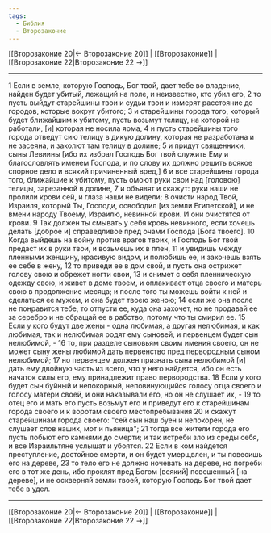 ```yaml
---
tags:
  - Библия
  - Второзаконие
---
```

[[Второзаконие 20|← Второзаконие 20]] | [[Второзаконие]] | [[Второзаконие 22|Второзаконие 22 →]]

---
1 Если в земле, которую Господь, Бог твой, дает тебе во владение, найден будет убитый, лежащий на поле, и неизвестно, кто убил его,
2 то пусть выйдут старейшины твои и судьи твои и измерят расстояние до городов, которые вокруг убитого;
3 и старейшины города того, который будет ближайшим к убитому, пусть возьмут телицу, на которой не работали, [и] которая не носила ярма,
4 и пусть старейшины того города отведут сию телицу в дикую долину, которая не разработана и не засеяна, и заколют там телицу в долине;
5 и придут священники, сыны Левиины [ибо их избрал Господь Бог твой служить Ему и благословлять именем Господа, и по слову их должно решить всякое спорное дело и всякий причиненный вред,]
6 и все старейшины города того, ближайшие к убитому, пусть омоют руки свои над [головою] телицы, зарезанной в долине,
7 и объявят и скажут: руки наши не пролили крови сей, и глаза наши не видели;
8 очисти народ Твой, Израиля, который Ты, Господи, освободил [из земли Египетской], и не вмени народу Твоему, Израилю, невинной крови. И они очистятся от крови.
9 Так должен ты смывать у себя кровь невинного, если хочешь делать [доброе и] справедливое пред очами Господа [Бога твоего].
10 Когда выйдешь на войну против врагов твоих, и Господь Бог твой предаст их в руки твои, и возьмешь их в плен,
11 и увидишь между пленными женщину, красивую видом, и полюбишь ее, и захочешь взять ее себе в жену,
12 то приведи ее в дом свой, и пусть она острижет голову свою и обрежет ногти свои,
13 и снимет с себя пленническую одежду свою, и живет в доме твоем, и оплакивает отца своего и матерь свою в продолжение месяца; и после того ты можешь войти к ней и сделаться ее мужем, и она будет твоею женою;
14 если же она после не понравится тебе, то отпусти ее, куда она захочет, но не продавай ее за серебро и не обращай ее в рабство, потому что ты смирил ее.
15 Если у кого будут две жены - одна любимая, а другая нелюбимая, и как любимая, так и нелюбимая родят ему сыновей, и первенцем будет сын нелюбимой, -
16 то, при разделе сыновьям своим имения своего, он не может сыну жены любимой дать первенство пред первородным сыном нелюбимой;
17 но первенцем должен признать сына нелюбимой [и] дать ему двойную часть из всего, что у него найдется, ибо он есть начаток силы его, ему принадлежит право первородства.
18 Если у кого будет сын буйный и непокорный, неповинующийся голосу отца своего и голосу матери своей, и они наказывали его, но он не слушает их, -
19 то отец его и мать его пусть возьмут его и приведут его к старейшинам города своего и к воротам своего местопребывания
20 и скажут старейшинам города своего: "сей сын наш буен и непокорен, не слушает слов наших, мот и пьяница";
21 тогда все жители города его пусть побьют его камнями до смерти; и так истреби зло из среды себя, и все Израильтяне услышат и убоятся.
22 Если в ком найдется преступление, достойное смерти, и он будет умерщвлен, и ты повесишь его на дереве,
23 то тело его не должно ночевать на дереве, но погреби его в тот же день, ибо проклят пред Богом [всякий] повешенный [на дереве], и не оскверняй земли твоей, которую Господь Бог твой дает тебе в удел.

---
[[Второзаконие 20|← Второзаконие 20]] | [[Второзаконие]] | [[Второзаконие 22|Второзаконие 22 →]]